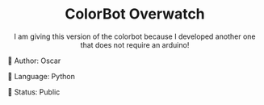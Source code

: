 
  <h1 align="center">ColorBot Overwatch</h1>
  <p align="center">
    I am giving this version of the colorbot because I developed another one that does not require an arduino!
  </p>
</div>

<p>🎩 Author: Oscar</p>
<p>🌙 Language: Python</p>
<p>🌿 Status: Public</p>
